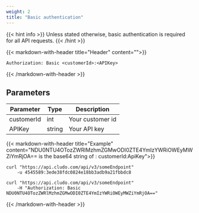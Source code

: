 ```yaml
---
weight: 2
title: "Basic authentication"
---
```



{{< hint info >}}
Unless stated otherwise, basic authentication is required for all API requests.
{{< /hint >}}

{{< markdown-with-header title="Header" content="">}}
```
Authorization: Basic <customerId>:<APIKey>
```
{{< /markdown-with-header >}} 

## Parameters

| Parameter   |Type| Description                                      |
| ----------- |---|-------------------------------------------------|
| customerId  |int |Your customer id                                 | 
| APIKey    | string |Your API key| 


{{< markdown-with-header title="Example" content="NDU0NTU4OTozZWRlMzhmZGMwODI0ZTE4YmIzYWRiOWEyMWZiYmRjOA== is the base64 string of : customerId:ApiKey">}}
```
curl "https://api.cludo.com/api/v3/someEndpoint"
    -u 4545589:3ede38fdc0824e18bb3adb9a21fbbdc8

curl "https://api.cludo.com/api/v3/someEndpoint"
    -H "Authorization: Basic NDU0NTU4OTozZWRlMzhmZGMwODI0ZTE4YmIzYWRiOWEyMWZiYmRjOA=="
```
{{< /markdown-with-header >}} 